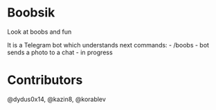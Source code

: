 # Boobsik
Look at boobs and fun

It is a Telegram bot which understands next commands:
	- /boobs - bot sends a photo to a chat
	- in progress


# Contributors
@dydus0x14, @kazin8, @korablev